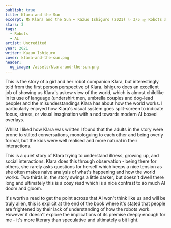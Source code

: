 ```yaml
---
publish: true
title: Klara and the Sun
excerpt: 📚 Klara and the Sun ✒️ Kazuo Ishiguro (2021) ✨ 3/5 🛸 Robots and AI
stars: 3
tags:
  - Robots
  - AI
artist: Uncredited
year: 2021
writer: Kazuo Ishiguro
cover: klara-and-the-sun.png
header:
  og_image: /assets/klara-and-the-sun.png
---
```

This is the story of a girl and her robot companion Klara, but interestingly told from the first person perspective of Klara. Ishiguro does an excellent job of showing us Klara's askew view of the world, which is almost childlike in its use of language (undershirt men, umbrella couples and dog-lead people) and the misunderstandings Klara has about how the world works. I particularly enjoyed how Klara's visual system goes split-screen to indicate focus, stress, or visual imagination with a nod towards modern AI boxed overlays.  
  
Whilst I liked how Klara was written I found that the adults in the story were prone to stilted conversations, monologuing to each other and being overly formal, but the kids were well realised and more natural in their interactions.   
  
This is a quiet story of Klara trying to understand illness, growing up, and social interactions. Klara does this through observation - being there for others, she rarely asks questions for herself which keeps a nice tension as she often makes naive analysis of what's happening and how the world works. Two thirds in, the story swings a little darker, but doesn't dwell there long and ultimately this is a cosy read which is a nice contrast to so much AI doom and gloom.  
  
It's worth a read to get the point across that AI won't think like us and will be truly alien, this is explicit at the end of the book where it's stated that people are frightened by their lack of understanding of how the robots work. However it doesn't explore the implications of its premise deeply enough for me - it's more literary than speculative and ultimately a bit light.